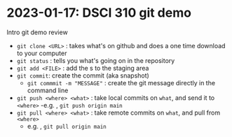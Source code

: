 # 2023-01-17: DSCI 310 git demo
Intro git demo review

- `git clone <URL>` : takes what's on github and does a one time download to your computer
- `git status` : tells you what's going on in the repository
- `git add <FILE>` : add the <FILE>s to the staging area
- `git commit`: create the commit (aka snapshot)
    - `git commmit -m "MESSAGE"` : create the git message directly in the command line
- `git push <where> <what>` : take local commits on `what`,  and send it to `<where>`
    -e.g. , `git push origin main`
- `git pull <where> <what>` : take remote commits on `what`,  and pull from `<where>`
    - e.g. , `git pull origin main`
